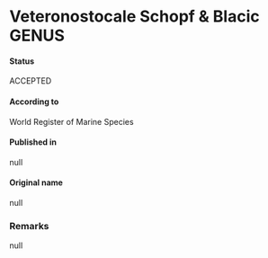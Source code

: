 Veteronostocale Schopf & Blacic GENUS
=======

#### Status
ACCEPTED

#### According to
World Register of Marine Species

#### Published in
null

#### Original name
null

### Remarks
null